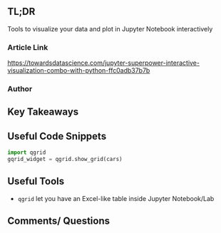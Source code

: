 ## TL;DR
Tools to visualize your data and plot in Jupyter Notebook interactively

### Article Link
https://towardsdatascience.com/jupyter-superpower-interactive-visualization-combo-with-python-ffc0adb37b7b

### Author

## Key Takeaways

## Useful Code Snippets
```python
import qgrid
gqrid_widget = qgrid.show_grid(cars)

```

## Useful Tools
*  `qgrid` let you have an Excel-like table inside Jupyter Notebook/Lab

## Comments/ Questions
